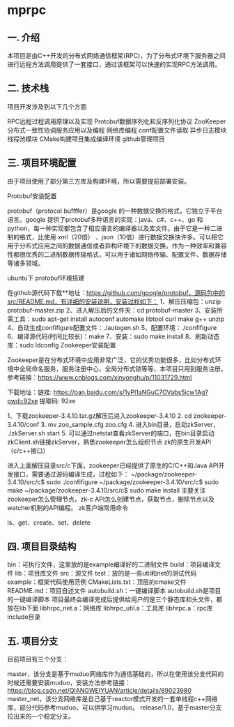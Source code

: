 # mprpc
## 一. 介绍
本项目是由C++开发的分布式网络通信框架(RPC)，为了分布式环境下服务器之间进行远程方法调用提供了一套接口，通过该框架可以快速的实现RPC方法调用。

## 二. 技术栈
项目开发涉及到以下几个方面

RPC远程过程调用原理以及实现
Protobuf数据序列化和反序列化协议
ZooKeeper分布式一致性协调服务应用以及编程
网络库编程
conf配置文件读取
异步日志模块
线程池模块
CMake构建项目集成编译环境
github管理项目
## 三. 项目环境配置
由于项目使用了部分第三方库及构建环境，所以需要提前部署安装。

Protobuf安装配置

protobuf（protocol buffffer）是google 的一种数据交换的格式，它独立于平台语言。google 提供了protobuf多种语言的实现：java、c#、c++、go 和 python，每一种实现都包含了相应语言的编译器以及库文件。由于它是一种二进制的格式，比使用 xml（20倍） 、json（10倍）进行数据交换快许多。可以把它用于分布式应用之间的数据通信或者异构环境下的数据交换。作为一种效率和兼容性都很优秀的二进制数据传输格式，可以用于诸如网络传输、配置文件、数据存储等诸多领域。

ubuntu下 protobuf环境搭建

在github源代码下载**地址：https://github.com/google/protobuf，源码包中的src/README.md，有详细的安装说明，安装过程如下：
1、解压压缩包：unzip protobuf-master.zip
2、进入解压后的文件夹：cd protobuf-master
3、安装所需工具：sudo apt-get install autoconf automake libtool curl make g++ unzip
4、自动生成confifigure配置文件：./autogen.sh
5、配置环境：./confifigure 
6、编译源代码(时间比较长)：make
7、安装：sudo make install
8、刷新动态库：sudo ldconfig
Zookeeper安装配置

Zookeeper是在分布式环境中应用非常广泛，它的优秀功能很多，比如分布式环境中全局命名服务，服务注册中心，全局分布式锁等等，本项目只用到服务注册。参考链接：https://www.cnblogs.com/xinyonghu/p/11031729.html

下载地址：链接: https://pan.baidu.com/s/1yPl1aNGuC7OVabs5icw1Ag?pwd=92xe 提取码: 92xe

1、下载zookeeper-3.4.10.tar.gz解压后进入zookeeper-3.4.10
2. cd zookeeper-3.4.10/conf
3. mv zoo_sample.cfg zoo.cfg
4. 进入bin目录，启动zkServer， ./zkServer.sh start
5. 可以通过netstat查看zkServer的端口，在bin目录启动zkClient.sh链接zkServer，熟悉zookeeper怎么组织节点
zk的原生开发API（c/c++接口）

进入上面解压目录src/c下面，zookeeper已经提供了原生的C/C++和Java API开发接口，需要通过源码编译生成，过程如下：
~/package/zookeeper-3.4.10/src/c$ sudo ./confifigure
~/package/zookeeper-3.4.10/src/c$ sudo make
~/package/zookeeper-3.4.10/src/c$ sudo make install
主要关注zookeeper怎么管理节点，zk-c API怎么创建节点，获取节点，删除节点以及watcher机制的API编程。
zk客户端常用命令

ls、get、create、set、delete

## 四. 项目目录结构
bin：可执行文件，这里放的是example编译好的二进制文件
build：项目编译文件
lib：项目库文件
src：源文件
test：放的是一些util和net的测试代码
example：框架代码使用范例
CMakeLists.txt：顶层的cmake文件
README.md：项目自述文件
autobuild.sh：一键编译脚本
autobuild.sh是项目的一键编译脚本
项目最终会编译完成后提供给用户的是三个静态库和头文件，都放在lib下面
libhrpc_net.a：网络库
libhrpc_util.a：工具库
libhrpc.a：rpc库
include目录
## 五. 项目分支
目前项目有三个分支：

master，该分支是基于muduo网络库作为通信基础的，所以在使用该分支代码的时候还需要安装muduo，安装方法参考链接：
https://blog.csdn.net/QIANGWEIYUAN/article/details/89023980
master_net，该分支网络库是自己基于reactor模式开发的一套单线程c++网络库，部分代码参考muduo，可以供学习muduo。
release/1.0，基于master分支拉出来的一个稳定分支。
